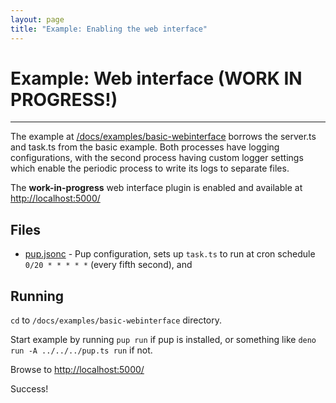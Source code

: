 ```yaml
---
layout: page
title: "Example: Enabling the web interface"
---
```


# Example: Web interface (WORK IN PROGRESS!)

---

The example at [/docs/examples/basic-webinterface](https://github.com/Hexagon/pup/tree/main/docs/examples/basic-webinterface) borrows the server.ts and task.ts from the basic example. Both processes
have logging configurations, with the second process having custom logger settings which enable the periodic process to write its logs to separate files.

The **work-in-progress** web interface plugin is enabled and available at <http://localhost:5000/>

## Files

- [pup.jsonc](https://github.com/Hexagon/pup/tree/main/docs/examples/basic/pup.jsonc) - Pup configuration, sets up `task.ts` to run at cron schedule `0/20 * * * * *` (every fifth second), and

## Running

`cd` to `/docs/examples/basic-webinterface` directory.

Start example by running `pup run` if pup is installed, or something like `deno run -A ../../../pup.ts run` if not.

Browse to <http://localhost:5000/>

Success!
